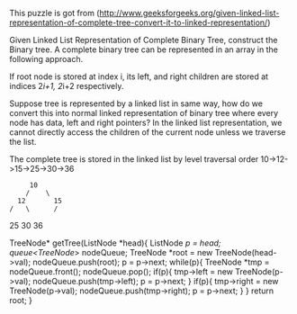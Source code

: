This puzzle is got from 
(http://www.geeksforgeeks.org/given-linked-list-representation-of-complete-tree-convert-it-to-linked-representation/)

Given Linked List Representation of Complete Binary Tree, construct the Binary tree. A 
complete binary tree can be represented in an array in the following approach.

If root node is stored at index i, its left, and right children are stored at indices 
2*i+1, 2*i+2 respectively.

Suppose tree is represented by a linked list in same way, how do we convert this into 
normal linked representation of binary tree where every node has data, left and right 
pointers? In the linked list representation, we cannot directly access the children of 
the current node unless we traverse the list.

The complete tree is stored in the linked list by level traversal order
10->12->15->25->30->36

		 10
		/    \
	  12	   15
    /   \      /
  25	 30   36
  
TreeNode* getTree(ListNode *head){
    ListNode *p = head;
    queue<TreeNode*> nodeQueue;
    TreeNode *root = new TreeNode(head->val);
    nodeQueue.push(root);
    p = p->next;
    while(p){
        TreeNode *tmp = nodeQueue.front();
        nodeQueue.pop();
        if(p){
            tmp->left = new TreeNode(p->val);
            nodeQueue.push(tmp->left);
            p = p->next;
        }
        if(p){
            tmp->right = new TreeNode(p->val);
            nodeQueue.push(tmp->right);
            p = p->next;
        }
    }
    return root;
}